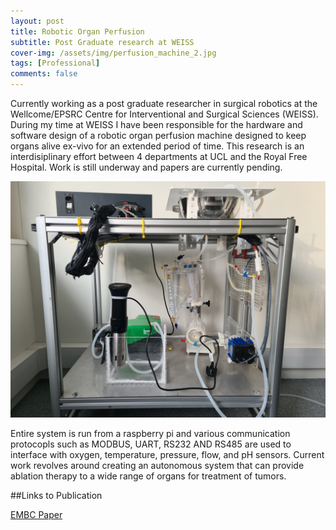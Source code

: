 ```yaml
---
layout: post
title: Robotic Organ Perfusion
subtitle: Post Graduate research at WEISS
cover-img: /assets/img/perfusion_machine_2.jpg
tags: [Professional]
comments: false
---
```


Currently working as a post graduate researcher in surgical robotics at the Wellcome/EPSRC Centre for Interventional and Surgical Sciences (WEISS). During my time at WEISS I have been responsible for the hardware and software design of a robotic organ perfusion machine designed to keep organs alive ex-vivo for an extended period of time. This research is an interdisiplinary effort between 4 departments at UCL and the Royal Free Hospital. Work is still underway and papers are currently pending. 

<img src="/assets/img/perfusion_machine.jpg" alt="">

Entire system is run from a raspberry pi and various communication protocopls such as MODBUS, UART, RS232 AND RS485 are used to interface with oxygen, temperature, pressure, flow, and pH sensors. Current work revolves around creating an autonomous system that can provide ablation therapy to a wide range of organs for treatment of tumors.

##Links to Publication

[EMBC Paper](https://ieeexplore.ieee.org/document/9871028)
